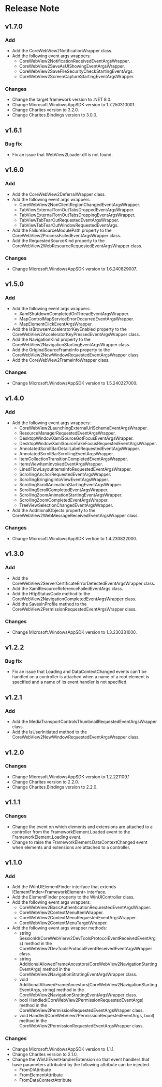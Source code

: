 # Release Note

## v1.7.0

### Add

- Add the CoreWebView2NotificationWrapper class.
- Add the following event args wrappers:
  - CoreWebView2NotificationReceivedEventArgsWrapper.
  - CoreWebView2SaveAsUIShowingEventArgsWrapper.
  - CoreWebView2SaveFileSecurityCheckStartingEventArgs.
  - CoreWebView2ScreenCaptureStartingEventArgsWrapper.

### Changes

- Change the target framework version to .NET 8.0.
- Change Microsoft.WindowsAppSDK version to 1.7.250310001.
- Change Charites version to 3.2.0.
- Change Charites.Bindings version to 3.0.0.

## v1.6.1

### Bug fix

- Fix an issue that WebView2Loader.dll is not found.

## v1.6.0

### Add

- Add the CoreWebView2DeferralWrapper class.
- Add the following event args wrappers:
  - CoreWebView2NonClientRegionChangedEventArgsWrapper.
  - TabViewExternalTornOutTabsDroppedEventArgsWrapper.
  - TabViewExternalTornOutTabsDroppingEventArgsWrapper.
  - TabViewTabTearOutRequestedEventArgsWrapper.
  - TabViewTabTearOutWindowRequestedEventArgs.
- Add the FailureSourceModulePath property to the CoreWebView2ProcessFailedEventArgsWrapper class.
- Add the RequestedSourceKind property to the CoreWebView2WebResourceRequestedEventArgsWrapper class.

### Changes

- Change Microsoft.WindowsAppSDK version to 1.6.240829007.

## v1.5.0

### Add

- Add the following event args wrappers:
  - XamlShutdownCompletedOnThreadEventArgsWrapper.
  - MapControlMapServiceErrorOccurredEventArgsWrapper.
  - MapElementClickEventArgsWrapper.
- Add the IsBrowserAcceleratorKeyEnabled property to the CoreWebView2AcceleratorKeyPressedEventArgsWrapper class.
- Add the NavigationKind property to the CoreWebView2NavigationStartingEventArgsWrapper class.
- Add the OriginalSourceFrameInfo property to the CoreWebView2NewWindowRequestedEventArgsWrapper class.
- Add the CoreWebView2FrameInfoWrapper class.

### Changes

- Change Microsoft.WindowsAppSDK version to 1.5.240227000.

## v1.4.0

### Add

- Add the following event args wrappers:
  - CoreWebView2LaunchingExternalUriSchemeEventArgsWrapper.
  - ResourceManagerRequestedEventArgsWrapper.
  - DesktopWindowXamlSourceGotFocusEventArgsWrapper.
  - DesktopWindowXamlSourceTakeFocusRequestedEventArgsWrapper.
  - AnnotatedScrollBarDetailLabelRequestedEventArgsWrapper.
  - AnnotatedScrollBarScrollingEventArgsWrapper.
  - ItemCollectionTransitionCompletedEventArgsWrapper.
  - ItemsViewItemInvokedEventArgsWrapper.
  - LinedFlowLayoutItemsInfoRequestedEventArgsWrapper.
  - ScrollingAnchorRequestedEventArgsWrapper.
  - ScrollingBringingIntoViewEventArgsWrapper.
  - ScrollingScrollAnimationStartingEventArgsWrapper.
  - ScrollingScrollCompletedEventArgsWrapper.
  - ScrollingZoomAnimationStartingEventArgsWrapper.
  - ScrollingZoomCompletedEventArgsWrapper.
  - TreeViewSelectionChangedEventArgsWrapper.
- Add the AdditionalObjects property to the CoreWebView2WebMessageReceivedEventArgsWrapper class.

### Changes

- Change Microsoft.WindowsAppSDK vertion to 1.4.230822000.

## v1.3.0

### Add

- Add the CoreWebView2ServerCertificateErrorDetectedEventArgsWrapper class.
- Add the XamlResourceReferenceFailedEventArgs class.
- Add the HttpStatusCode method to the CoreWebView2NavigationCompletedEventArgsWrapper class.
- Add the SavesInProfile method to the CoreWebView2PermissionRequestedEventArgsWrapper class.

### Changes

- Change Microsoft.WindowsAppSDK version to 1.3.230331000.

## v1.2.2

### Bug fix

- Fix an issue that Loading and DataContextChanged events can't be handled on a controller is attached when a name of a root element is specified and a name of its event handler is not specified.

## v1.2.1

### Add

- Add the MediaTransportControlsThumbnailRequestedEventArgsWrapper class.
- Add the IsUserInitiated method to the CoreWebView2NewWindowRequestedEventArgsWrapper class.

## v1.2.0

### Changes

- Change Microsoft.WindowsAppSDK version to 1.2.221109.1
- Change Charites version to 2.2.0.
- Change Charites.Bindings version to 2.2.0.

## v1.1.1

### Changes

- Change the event on which elements and extensions are attached to a controller from the FrameworkElement.Loaded event to the FrameworkElement.Loading event.
- Change to raise the FrameworkElement.DataContextChanged event when elements and extensions are attached to a controller.

## v1.1.0

### Add

- Add the IWinUIElementFinder interface that extends IElementFinder&lt;FrameworkElement&gt; interface.
- Add the ElementFinder property to the WinUIController class.
- Add the following event args wrappers:
  - CoreWebView2BasicAuthenticationRequrestedEventArgsWrapper.
  - CoreWebView2ContextMenuItemWrapper.
  - CoreWebView2ContextMenuRequestedEventArgsWrapper.
  - CoreWebView2ContextMenuTargetWrapper.
- Add the following event args wrapper methods:
  - string SessionId(CoreWebVierw2DevToolsProtocolEventReceivedEventArgs) method in the CoreWebView2DevToolsProtocolEventReceivedEventArgsWrapper class.
  - string AdditionalAllowedFrameAncestors(CoreWebView2NavigationStartingEventArgs) method in the CoreWebView2NavigationStratingEventArgsWrapper class.
  - void AdditionalAllowedFrameAncestors(CoreWebView2NavigationStartingEventArgs, string) method in the CoreWebView2NavigationStratingEventArgsWrapper class.
  - bool Handled(CoreWebView2PermissionRequestedEventArgs) method in the CoreWebView2PermissionRequestedEventArgsWrapper class.
  - void Handled(CoreWebView2PermissionRequestedEventArgs, bool) method in the CoreWebView2PermissionRequestedEventArgsWrapper class.

### Changes

 - Change Microsoft.WindowsAppSDK version to 1.1.1.
 - Change Charites version to 2.1.0.
 - Change the WinUIEventHandlerExtension so that event handlers that have parameters attributed by the following attribute can be injected.
   - FromDIAttribute
   - FromElementAttribute
   - FromDataContextAttribute

